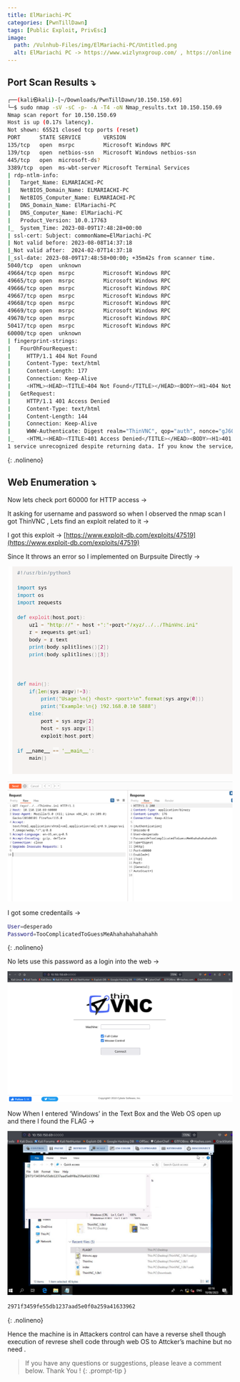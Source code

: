 ```yaml
---
title: ElMariachi-PC
categories: [PwnTillDawn]
tags: [Public Exploit, PrivEsc]
image:
  path: /Vulnhub-Files/img/ElMariachi-PC/Untitled.png
  alt: ElMariachi PC -> https://www.wizlynxgroup.com/ , https://online.pwntilldawn.com/
---
```



## Port Scan Results ⤵️

```bash
┌──(kali㉿kali)-[~/Downloads/PwnTillDawn/10.150.150.69]
└─$ sudo nmap -sV -sC -p- -A -T4 -oN Nmap_results.txt 10.150.150.69
Nmap scan report for 10.150.150.69
Host is up (0.17s latency).
Not shown: 65521 closed tcp ports (reset)
PORT      STATE SERVICE       VERSION
135/tcp   open  msrpc         Microsoft Windows RPC
139/tcp   open  netbios-ssn   Microsoft Windows netbios-ssn
445/tcp   open  microsoft-ds?
3389/tcp  open  ms-wbt-server Microsoft Terminal Services
| rdp-ntlm-info: 
|   Target_Name: ELMARIACHI-PC
|   NetBIOS_Domain_Name: ELMARIACHI-PC
|   NetBIOS_Computer_Name: ELMARIACHI-PC
|   DNS_Domain_Name: ElMariachi-PC
|   DNS_Computer_Name: ElMariachi-PC
|   Product_Version: 10.0.17763
|_  System_Time: 2023-08-09T17:48:28+00:00
| ssl-cert: Subject: commonName=ElMariachi-PC
| Not valid before: 2023-08-08T14:37:18
|_Not valid after:  2024-02-07T14:37:18
|_ssl-date: 2023-08-09T17:48:58+00:00; +35m42s from scanner time.
5040/tcp  open  unknown
49664/tcp open  msrpc         Microsoft Windows RPC
49665/tcp open  msrpc         Microsoft Windows RPC
49666/tcp open  msrpc         Microsoft Windows RPC
49667/tcp open  msrpc         Microsoft Windows RPC
49668/tcp open  msrpc         Microsoft Windows RPC
49669/tcp open  msrpc         Microsoft Windows RPC
49670/tcp open  msrpc         Microsoft Windows RPC
50417/tcp open  msrpc         Microsoft Windows RPC
60000/tcp open  unknown
| fingerprint-strings: 
|   FourOhFourRequest: 
|     HTTP/1.1 404 Not Found
|     Content-Type: text/html
|     Content-Length: 177
|     Connection: Keep-Alive
|     <HTML><HEAD><TITLE>404 Not Found</TITLE></HEAD><BODY><H1>404 Not Found</H1>The requested URL nice%20ports%2C/Tri%6Eity.txt%2ebak was not found on this server.<P></BODY></HTML>
|   GetRequest: 
|     HTTP/1.1 401 Access Denied
|     Content-Type: text/html
|     Content-Length: 144
|     Connection: Keep-Alive
|     WWW-Authenticate: Digest realm="ThinVNC", qop="auth", nonce="gJ6QWW4L5kBI2UcCbgvmQA==", opaque="dQwMTtxk2a2YM2Qf4DoI35O5R0L08eFaCP"
|_    <HTML><HEAD><TITLE>401 Access Denied</TITLE></HEAD><BODY><H1>401 Access Denied</H1>The requested URL requires authorization.<P></BODY></HTML>
1 service unrecognized despite returning data. If you know the service/version
```
{: .nolineno}

## Web Enumeration ⤵️

Now lets check port 60000 for HTTP access →

It asking for username  and password so when I observed the nmap scan I got ThinVNC , Lets find an exploit related to it →

I got this exploit → [https://www.exploit-db.com/exploits/47519](https://www.exploit-db.com/exploits/47519)

Since It throws an error so I implemented on Burpsuite Directly →

![Untitled](/Vulnhub-Files/img/ElMariachi-PC/Untitled%201.png)

![Untitled](/Vulnhub-Files/img/ElMariachi-PC/Untitled%202.png)

I got some credentails →

```bash
User=desperado
Password=TooComplicatedToGuessMeAhahahahahahahh
```
{: .nolineno}

No lets use this password as a login into the web →

![Untitled](/Vulnhub-Files/img/ElMariachi-PC/Untitled%203.png)

Now When I entered ‘Windows’ in the Text Box and the Web OS open up and there I found the FLAG →

![Untitled](/Vulnhub-Files/img/ElMariachi-PC/Untitled%204.png)

```bash
2971f3459fe55db1237aad5e0f0a259a41633962
```
{: .nolineno}

Hence the machine is in Attackers control can have a reverse shell though execution of revrese shell code through web OS to Attcker’s machine but no need .

> If you have any questions or suggestions, please leave a comment below.
Thank You ! 
{: .prompt-tip }
